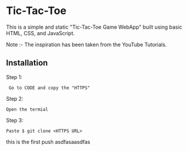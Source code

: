 
# Tic-Tac-Toe 
This is a simple and static "Tic-Tac-Toe Game WebApp" built using basic HTML, CSS, and JavaScript.


Note :- The inspiration has been taken from the YouTube Tutorials.




## Installation

Step 1:

```
 Go to CODE and copy the "HTTPS"
```
Step 2:
```
Open the termial 
```
Step 3:
```
Paste $ git clone <HTTPS URL>
```    


this is the first push
asdfasaasdfas